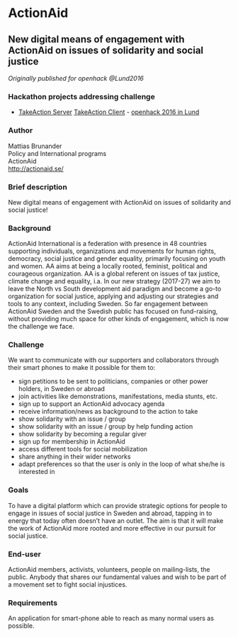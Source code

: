 # ActionAid

## New digital means of engagement with ActionAid on issues of solidarity and social justice

*Originally published for openhack @Lund2016*

### Hackathon projects addressing challenge

* [TakeAction Server](https://github.com/OpenHackC4H/2016-Lund-Takeaction-Server)
 [TakeAction Client](https://github.com/OpenHackC4H/2016-Lund-Takeaction-Client) - [openhack 2016 in Lund](/Hackathons/2016_Lund/2016_Lund_Summary.md)

### Author

Mattias Brunander<br>
Policy and International programs<br>
ActionAid<br>
<http://actionaid.se/><br>

### Brief description

New digital means of engagement with ActionAid on issues of solidarity and social justice!

### Background

ActionAid International is a federation with presence in 48 countries supporting individuals, organizations and movements for human rights, democracy, social justice and gender equality, primarily focusing on youth and women. AA aims at being a locally rooted, feminist, political and courageous organization. AA is a global referent on issues of tax justice, climate change and equality, i.a. In our new strategy (2017-27) we aim to leave the North vs South development aid paradigm and become a go-to organization for social justice, applying and adjusting our strategies and tools to any context, including Sweden. So far engagement between ActionAid Sweden and the Swedish public has focused on fund-raising, without providing much space for other kinds of engagement, which is now the challenge we face.

### Challenge

We want to communicate with our supporters and collaborators through their smart phones to make it possible for them to:

* sign petitions to be sent to politicians, companies or other power holders, in Sweden or abroad
* join activities like demonstrations, manifestations, media stunts, etc.
* sign up to support an ActionAid advocacy agenda
* receive information/news as background to the action to take
* show solidarity with an issue / group
* show solidarity with an issue / group by help funding action
* show solidarity by becoming a regular giver
* sign up for membership in ActionAid
* access different tools for social mobilization
* share anything in their wider networks
* adapt preferences so that the user is only in the loop of what she/he is interested in

### Goals

To have a digital platform which can provide strategic options for people to engage in issues of social justice in Sweden and abroad, tapping in to energy that today often doesn’t have an outlet. The aim is that it will make the work of ActionAid more rooted and more effective in our pursuit for social justice.

### End-user

ActionAid members, activists, volunteers, people on mailing-lists, the public. Anybody that shares our fundamental values and wish to be part of a movement set to fight social injustices.

### Requirements

An application for smart-phone able to reach as many normal users as possible.
